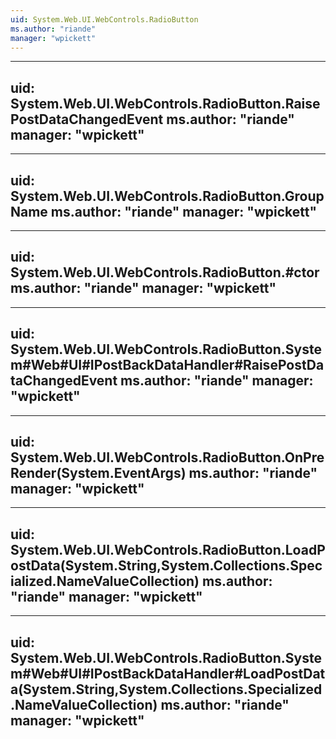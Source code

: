 ```yaml
---
uid: System.Web.UI.WebControls.RadioButton
ms.author: "riande"
manager: "wpickett"
---
```


---
uid: System.Web.UI.WebControls.RadioButton.RaisePostDataChangedEvent
ms.author: "riande"
manager: "wpickett"
---

---
uid: System.Web.UI.WebControls.RadioButton.GroupName
ms.author: "riande"
manager: "wpickett"
---

---
uid: System.Web.UI.WebControls.RadioButton.#ctor
ms.author: "riande"
manager: "wpickett"
---

---
uid: System.Web.UI.WebControls.RadioButton.System#Web#UI#IPostBackDataHandler#RaisePostDataChangedEvent
ms.author: "riande"
manager: "wpickett"
---

---
uid: System.Web.UI.WebControls.RadioButton.OnPreRender(System.EventArgs)
ms.author: "riande"
manager: "wpickett"
---

---
uid: System.Web.UI.WebControls.RadioButton.LoadPostData(System.String,System.Collections.Specialized.NameValueCollection)
ms.author: "riande"
manager: "wpickett"
---

---
uid: System.Web.UI.WebControls.RadioButton.System#Web#UI#IPostBackDataHandler#LoadPostData(System.String,System.Collections.Specialized.NameValueCollection)
ms.author: "riande"
manager: "wpickett"
---
